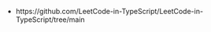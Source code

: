 <ul>
 <li>https://github.com/LeetCode-in-TypeScript/LeetCode-in-TypeScript/tree/main </li>
</ul>





